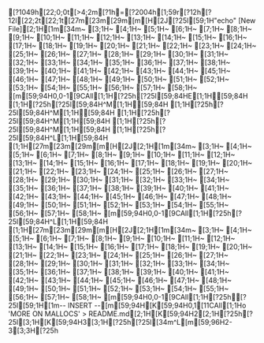 [?1049h[22;0;0t[>4;2m[?1h=[?2004h[1;59r[?12h[?12l[22;2t[22;1t[27m[23m[29m[m[H[2J[?25l[59;1H"echo" [New File][2;1H[1m[34m~                                                                                                              [3;1H~                                                                                                              [4;1H~                                                                                                              [5;1H~                                                                                                              [6;1H~                                                                                                              [7;1H~                                                                                                              [8;1H~                                                                                                              [9;1H~                                                                                                              [10;1H~                                                                                                              [11;1H~                                                                                                              [12;1H~                                                                                                              [13;1H~                                                                                                              [14;1H~                                                                                                              [15;1H~                                                                                                              [16;1H~                                                                                                              [17;1H~                                                                                                              [18;1H~                                                                                                              [19;1H~                                                                                                              [20;1H~                                                                                                              [21;1H~                                                                                                              [22;1H~                                                                                                              [23;1H~                                                                                                              [24;1H~                                                                                                              [25;1H~                                                                                                              [26;1H~                                                                                                              [27;1H~                                                                                                              [28;1H~                                                                                                              [29;1H~                                                                                                              [30;1H~                                                                                                              [31;1H~                                                                                                              [32;1H~                                                                                                              [33;1H~                                                                                                              [34;1H~                                                                                                              [35;1H~                                                                                                              [36;1H~                                                                                                              [37;1H~                                                                                                              [38;1H~                                                                                                              [39;1H~                                                                                                              [40;1H~                                                                                                              [41;1H~                                                                                                              [42;1H~                                                                                                              [43;1H~                                                                                                              [44;1H~                                                                                                              [45;1H~                                                                                                              [46;1H~                                                                                                              [47;1H~                                                                                                              [48;1H~                                                                                                              [49;1H~                                                                                                              [50;1H~                                                                                                              [51;1H~                                                                                                              [52;1H~                                                                                                              [53;1H~                                                                                                              [54;1H~                                                                                                              [55;1H~                                                                                                              [56;1H~                                                                                                              [57;1H~                                                                                                              [58;1H~                                                                                                              [m[59;94H0,0-1[9CAll[1;1H[?25h[?25l[59;84HE[1;1H[59;84H [1;1H[?25h[?25l[59;84H^M[1;1H[59;84H  [1;1H[?25h[?25l[59;84H^M[1;1H[59;84H  [1;1H[?25h[?25l[59;84H^M[1;1H[59;84H  [1;1H[?25h[?25l[59;84H^M[1;1H[59;84H  [1;1H[?25h[?25l[59;84H^L[1;1H[59;84H  [1;1H[27m[23m[29m[m[H[2J[2;1H[1m[34m~                                                                                                              [3;1H~                                                                                                              [4;1H~                                                                                                              [5;1H~                                                                                                              [6;1H~                                                                                                              [7;1H~                                                                                                              [8;1H~                                                                                                              [9;1H~                                                                                                              [10;1H~                                                                                                              [11;1H~                                                                                                              [12;1H~                                                                                                              [13;1H~                                                                                                              [14;1H~                                                                                                              [15;1H~                                                                                                              [16;1H~                                                                                                              [17;1H~                                                                                                              [18;1H~                                                                                                              [19;1H~                                                                                                              [20;1H~                                                                                                              [21;1H~                                                                                                              [22;1H~                                                                                                              [23;1H~                                                                                                              [24;1H~                                                                                                              [25;1H~                                                                                                              [26;1H~                                                                                                              [27;1H~                                                                                                              [28;1H~                                                                                                              [29;1H~                                                                                                              [30;1H~                                                                                                              [31;1H~                                                                                                              [32;1H~                                                                                                              [33;1H~                                                                                                              [34;1H~                                                                                                              [35;1H~                                                                                                              [36;1H~                                                                                                              [37;1H~                                                                                                              [38;1H~                                                                                                              [39;1H~                                                                                                              [40;1H~                                                                                                              [41;1H~                                                                                                              [42;1H~                                                                                                              [43;1H~                                                                                                              [44;1H~                                                                                                              [45;1H~                                                                                                              [46;1H~                                                                                                              [47;1H~                                                                                                              [48;1H~                                                                                                              [49;1H~                                                                                                              [50;1H~                                                                                                              [51;1H~                                                                                                              [52;1H~                                                                                                              [53;1H~                                                                                                              [54;1H~                                                                                                              [55;1H~                                                                                                              [56;1H~                                                                                                              [57;1H~                                                                                                              [58;1H~                                                                                                              [m[59;94H0,0-1[9CAll[1;1H[?25h[?25l[59;84H^L[1;1H[59;84H  [1;1H[27m[23m[29m[m[H[2J[2;1H[1m[34m~                                                                                                              [3;1H~                                                                                                              [4;1H~                                                                                                              [5;1H~                                                                                                              [6;1H~                                                                                                              [7;1H~                                                                                                              [8;1H~                                                                                                              [9;1H~                                                                                                              [10;1H~                                                                                                              [11;1H~                                                                                                              [12;1H~                                                                                                              [13;1H~                                                                                                              [14;1H~                                                                                                              [15;1H~                                                                                                              [16;1H~                                                                                                              [17;1H~                                                                                                              [18;1H~                                                                                                              [19;1H~                                                                                                              [20;1H~                                                                                                              [21;1H~                                                                                                              [22;1H~                                                                                                              [23;1H~                                                                                                              [24;1H~                                                                                                              [25;1H~                                                                                                              [26;1H~                                                                                                              [27;1H~                                                                                                              [28;1H~                                                                                                              [29;1H~                                                                                                              [30;1H~                                                                                                              [31;1H~                                                                                                              [32;1H~                                                                                                              [33;1H~                                                                                                              [34;1H~                                                                                                              [35;1H~                                                                                                              [36;1H~                                                                                                              [37;1H~                                                                                                              [38;1H~                                                                                                              [39;1H~                                                                                                              [40;1H~                                                                                                              [41;1H~                                                                                                              [42;1H~                                                                                                              [43;1H~                                                                                                              [44;1H~                                                                                                              [45;1H~                                                                                                              [46;1H~                                                                                                              [47;1H~                                                                                                              [48;1H~                                                                                                              [49;1H~                                                                                                              [50;1H~                                                                                                              [51;1H~                                                                                                              [52;1H~                                                                                                              [53;1H~                                                                                                              [54;1H~                                                                                                              [55;1H~                                                                                                              [56;1H~                                                                                                              [57;1H~                                                                                                              [58;1H~                                                                                                              [m[59;94H0,0-1[9CAll[1;1H[?25h[?25l[59;1H[1m-- INSERT --[m[59;94H[K[59;94H0,1[11CAll[1;1Ho 'MORE ON MALLOCS' > README.md[2;1H[K[59;94H2[2;1H[?25h[?25l[3;1H[K[59;94H3[3;1H[?25h[?25l[34m^L[m[59;96H2-3[3;3H[?25h
